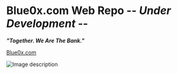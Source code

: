 # Blue0x.com Web Repo -- ***Under Development*** --

***"Together. We Are The Bank."***


[Blue0x.com](https://theblue0x.github.io/)

![Image description](https://i.imgur.com/dHrrAsX.png)




